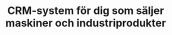 ---
templateKey: vertical-page
title: CRM-system för dig som säljer maskiner och industriprodukter
description: >-
  Med över 25 års erfarenhet av CRM vet vi att varje bransch har unika behov. Därför har vi skapat en lösning för dig som säljer maskiner och industriprodukter.
hero:
  heading: Mer än maskiner. Med Lime CRM.
  image:
    image: "./machine-crm.png"
    alt: CRM som ger dig energi

  list:
    - listObject: Maskinparksöversikt som möjliggör proaktiv försäljning av reservdelar och tjänster.

    - listObject: Ärendehantering för reklamationer, garantiärenden, service och allt som rör dina maskiner och kunder.

    - listObject: Visuell affärshantering som ger effektiv försäljning och lönsamma kundrelationer.

    - listObject: …och mycket mer.

references:
  - image1:
      alt: Far logo
      image: /consilium-logo.png
  - image1:
      alt: Omställningsfonden logo
      image: /weland-logo.png
  - image1:
      alt: KFO logo
      image: /ea-logo.png
  - image1:
      alt: Unionen logo
      image: /siwertell-logo.png
  - image1:
      alt: Unionen logo
      image: /vaderstad-logo.png

usp:
  heading: Slipp grus i ditt maskineri
  image1:
    alt: En bild på Lime CRM
    image: "/crm-machine.png"
  string: Kom igång nu
  text: >-
    Om du tillverkar, hyr ut eller säljer maskiner och industriprodukter så vet du att vardagen bjuder på utmaningar. Långa säljprocesser, uppföljning av serviceavtal och garantitider är några exempel på saker som du måste ha koll på. Men det behöver inte vara så svårt – i Lime CRM har du allt strukturerat och lättillgängligt.


features:
  heading: Lime CRM för maskinbranschen
  blurbs:
    - image1:
        image: "/user-groups.svg"
      rubrik: Visuell affärshantering
      text: >-
        Viktig affärsinformation visualiseras i en smart dashboard och blir tillgänglig för alla medarbetare. Gör dina nyckeltal förståeliga och arbeta proaktivt istället för reaktivt.

    - image1:
        image: "/contract-job.svg"
      rubrik: Maskinpark
      text: >-
        Se vilka maskiner/produkter som finns tillgängliga och vilka som är sålda/uthyrda. Arbeta proaktivt med reservdelsförsäljningen genom att ha rätt data tillgänglig, vid rätt tidpunkt.

    - image1:
        image: "/technology-items.svg"
      rubrik: Ärenden och service
      text: >-
        Hantera enkelt garantiärenden, reklamationer, service och annat kopplat till dina maskiner och kunder. Du kan även lägga till smart arbetsorderhantering med Lime Field.

    - image1:
        image: "/report-card.svg"
      rubrik: Avtalshantering
      text: >-
        Oavsett om det gäller garantiavtal, serviceavtal eller något annat så kan du på ett smidigt sätt hantera dessa i Lime CRM - både på företagsnivå och på enskilda maskiner.


addon: 
  href: /addons#field
  heading: Teknikerna kommer tacka dig

  content: Få kontor och serviceteknikerna ute på fältet att arbeta synkroniserat. Med Field add-on till Lime CRM blir arbetsorderhanteringen riktigt enkel. Från registrering av ärende och resursplanering till arbetsorder, avrapportering och fakturaunderlag - här finns allt samlat.

  button: Läs mer om Field och våra andra add-ons
  image: /field-ipad.png

caseStudy:
  heading: Lyssna på din branschkollega!
  quote: ”Idag kräver marknaden ett CRM system som är enkelt, snabbt och som är anpassat efter kundens behov. Det har vi!”
  quotee: Niklas Håkansson, VD PMH International
  button: 
  href: 
  image1:
    alt: PMH är en av våra nöjda kunder
    image: "./pmh-card.jpg"

contact:
  heading: Ett väljoljat team

  content: Genom åren har vårt team levererat många CRM-lösningar till företag i maskinbranschen. Väderstadverken, Weland, Consilium, Elektroautomatik och Siwertell är bara några exempel. Nu ser vi fram emot att hjälpa ditt bolag.
  # "demo" will render a demo form, any other string will render a CTA button, and the href below is where it will point to
  button: demo
  href: 
  image1:
    image: "./kontakta-oss.png"
    alt: En bild på två av våra fantastiska medarbetare!

download:
  heading: Bli en expert du också
  content: Med mer än 25 års erfarenhet kan vi det mesta om ärendehantering, säljstöd och annat inom CRM. Och vi delar gärna vår kunskap med dig! I våra posters kan du till exempel läsa mer om hur ett CRM-system förenklar din vardag och hur du lyckas med ditt CRM-projekt. Allt är gratis, så klart.

  image1:
    alt: Lyckas med din e-postmarknadsföring
    image: /poster-magenta.jpg
  leftButton:
    cta: Nedladdningsbart material
    href: /resurser
  rightButton:
    cta: CRM-bloggen
    href: https://blogg.lime-crm.se
---